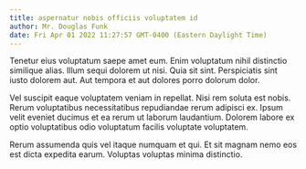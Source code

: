 ```yaml
---
title: aspernatur nobis officiis voluptatem id
author: Mr. Douglas Funk
date: Fri Apr 01 2022 11:27:57 GMT-0400 (Eastern Daylight Time)
---
```

Tenetur eius voluptatum saepe amet eum. Enim voluptatum nihil distinctio similique alias. Illum sequi dolorem ut nisi. Quia sit sint. Perspiciatis sint iusto dolorem aut. Aut tempora et aut dolores porro dolorum dolor.

 Vel suscipit eaque voluptatem veniam in repellat. Nisi rem soluta est nobis. Rerum voluptatibus necessitatibus repudiandae rerum adipisci ex. Ipsum velit eveniet ducimus et ea rerum ut laborum laudantium. Dolorem labore ex optio voluptatibus odio voluptatum facilis voluptate voluptatem.

 Rerum assumenda quis vel itaque numquam et qui. Et sit magnam nemo eos est dicta expedita earum. Voluptas voluptas minima distinctio.